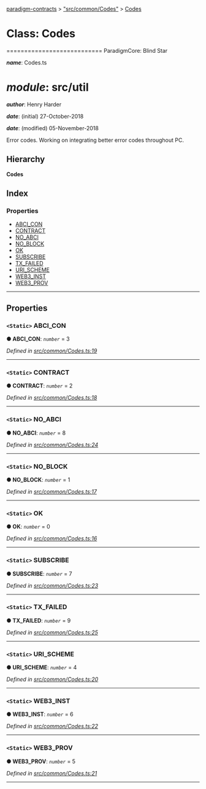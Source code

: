 [paradigm-contracts](../README.md) > ["src/common/Codes"](../modules/_src_common_codes_.md) > [Codes](../classes/_src_common_codes_.codes.md)

# Class: Codes

\=========================== ParadigmCore: Blind Star

*__name__*: Codes.ts

*__module__*: src/util
========

*__author__*: Henry Harder

*__date__*: (initial) 27-October-2018

*__date__*: (modified) 05-November-2018

Error codes. Working on integrating better error codes throughout PC.

## Hierarchy

**Codes**

## Index

### Properties

* [ABCI_CON](_src_common_codes_.codes.md#abci_con)
* [CONTRACT](_src_common_codes_.codes.md#contract)
* [NO_ABCI](_src_common_codes_.codes.md#no_abci)
* [NO_BLOCK](_src_common_codes_.codes.md#no_block)
* [OK](_src_common_codes_.codes.md#ok)
* [SUBSCRIBE](_src_common_codes_.codes.md#subscribe)
* [TX_FAILED](_src_common_codes_.codes.md#tx_failed)
* [URI_SCHEME](_src_common_codes_.codes.md#uri_scheme)
* [WEB3_INST](_src_common_codes_.codes.md#web3_inst)
* [WEB3_PROV](_src_common_codes_.codes.md#web3_prov)

---

## Properties

<a id="abci_con"></a>

### `<Static>` ABCI_CON

**● ABCI_CON**: *`number`* = 3

*Defined in [src/common/Codes.ts:19](https://github.com/paradigmfoundation/paradigmcore/blob/11f2a53/src/common/Codes.ts#L19)*

___
<a id="contract"></a>

### `<Static>` CONTRACT

**● CONTRACT**: *`number`* = 2

*Defined in [src/common/Codes.ts:18](https://github.com/paradigmfoundation/paradigmcore/blob/11f2a53/src/common/Codes.ts#L18)*

___
<a id="no_abci"></a>

### `<Static>` NO_ABCI

**● NO_ABCI**: *`number`* = 8

*Defined in [src/common/Codes.ts:24](https://github.com/paradigmfoundation/paradigmcore/blob/11f2a53/src/common/Codes.ts#L24)*

___
<a id="no_block"></a>

### `<Static>` NO_BLOCK

**● NO_BLOCK**: *`number`* = 1

*Defined in [src/common/Codes.ts:17](https://github.com/paradigmfoundation/paradigmcore/blob/11f2a53/src/common/Codes.ts#L17)*

___
<a id="ok"></a>

### `<Static>` OK

**● OK**: *`number`* = 0

*Defined in [src/common/Codes.ts:16](https://github.com/paradigmfoundation/paradigmcore/blob/11f2a53/src/common/Codes.ts#L16)*

___
<a id="subscribe"></a>

### `<Static>` SUBSCRIBE

**● SUBSCRIBE**: *`number`* = 7

*Defined in [src/common/Codes.ts:23](https://github.com/paradigmfoundation/paradigmcore/blob/11f2a53/src/common/Codes.ts#L23)*

___
<a id="tx_failed"></a>

### `<Static>` TX_FAILED

**● TX_FAILED**: *`number`* = 9

*Defined in [src/common/Codes.ts:25](https://github.com/paradigmfoundation/paradigmcore/blob/11f2a53/src/common/Codes.ts#L25)*

___
<a id="uri_scheme"></a>

### `<Static>` URI_SCHEME

**● URI_SCHEME**: *`number`* = 4

*Defined in [src/common/Codes.ts:20](https://github.com/paradigmfoundation/paradigmcore/blob/11f2a53/src/common/Codes.ts#L20)*

___
<a id="web3_inst"></a>

### `<Static>` WEB3_INST

**● WEB3_INST**: *`number`* = 6

*Defined in [src/common/Codes.ts:22](https://github.com/paradigmfoundation/paradigmcore/blob/11f2a53/src/common/Codes.ts#L22)*

___
<a id="web3_prov"></a>

### `<Static>` WEB3_PROV

**● WEB3_PROV**: *`number`* = 5

*Defined in [src/common/Codes.ts:21](https://github.com/paradigmfoundation/paradigmcore/blob/11f2a53/src/common/Codes.ts#L21)*

___

